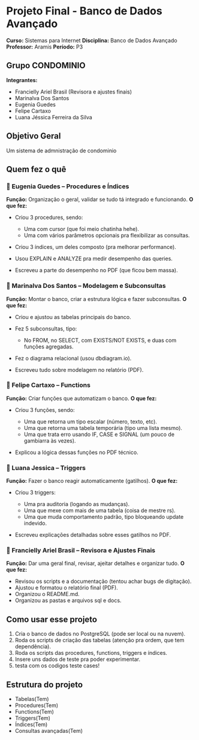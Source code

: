 # Projeto Final - Banco de Dados Avançado

**Curso:** Sistemas para Internet
**Disciplina:** Banco de Dados Avançado
**Professor:** Aramis
**Período:** P3



## Grupo CONDOMINIO

**Integrantes:**

* Francielly Ariel Brasil (Revisora e ajustes finais)
* Marinalva Dos Santos
* Eugenia Guedes
* Felipe Cartaxo
* Luana Jéssica Ferreira da Silva



## Objetivo Geral

Um sistema de admnistração de condominio 



## Quem fez o quê

### 🔹 Eugenia Guedes – Procedures e Índices

**Função:** Organização o geral, validar se tudo tá integrado e funcionando.
**O que fez:**

* Criou 3 procedures, sendo:

  * Uma com cursor (que foi meio chatinha hehe).
  * Uma com vários parâmetros opcionais pra flexibilizar as consultas.
* Criou 3 índices, um deles composto (pra melhorar performance).
* Usou EXPLAIN e ANALYZE pra medir desempenho das queries.
* Escreveu a parte do desempenho no PDF (que ficou bem massa).


### 🔹 Marinalva Dos Santos – Modelagem e Subconsultas

**Função:** Montar o banco, criar a estrutura lógica e fazer subconsultas.
**O que fez:**

* Criou e ajustou as tabelas principais do banco.
* Fez 5 subconsultas, tipo:

  * No FROM, no SELECT, com EXISTS/NOT EXISTS, e duas com funções agregadas.
* Fez o diagrama relacional (usou dbdiagram.io).
* Escreveu tudo sobre modelagem no relatório (PDF).



### 🔹 Felipe Cartaxo – Functions

**Função:** Criar funções que automatizam o banco.
**O que fez:**

* Criou 3 funções, sendo:

  * Uma que retorna um tipo escalar (número, texto, etc).
  * Uma que retorna uma tabela temporária (tipo uma lista mesmo).
  * Uma que trata erro usando IF, CASE e SIGNAL (um pouco de gambiarra às vezes).
* Explicou a lógica dessas funções no PDF técnico.



### 🔹 Luana Jessica – Triggers

**Função:** Fazer o banco reagir automaticamente (gatilhos).
**O que fez:**

* Criou 3 triggers:

  * Uma pra auditoria (logando as mudanças).
  * Uma que mexe com mais de uma tabela (coisa de mestre rs).
  * Uma que muda comportamento padrão, tipo bloqueando update indevido.
* Escreveu explicações detalhadas sobre esses gatilhos no PDF.



### 🔹 Francielly Ariel Brasil – Revisora e Ajustes Finais

**Função:** Dar uma geral final, revisar, ajeitar detalhes e organizar tudo.
**O que fez:**

* Revisou os scripts e a documentação (tentou achar bugs de digitação).
* Ajustou e formatou o relatório final (PDF).
* Organizou o README.md.
* Organizou as pastas e arquivos sql e docs.


## Como usar esse projeto

1. Cria o banco de dados no PostgreSQL (pode ser local ou na nuvem).
2. Roda os scripts de criação das tabelas (atenção pra ordem, que tem dependência).
3. Roda os scripts das procedures, functions, triggers e índices.
4. Insere uns dados de teste pra poder experimentar.
5. testa com os codigos teste cases!


## Estrutura do projeto

* Tabelas(Tem)
* Procedures(Tem)
* Functions(Tem)
* Triggers(Tem)
* Índices(Tem)
* Consultas avançadas(Tem)

